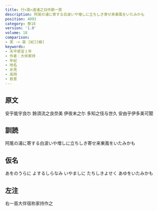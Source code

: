 ```yaml
---
title: 行<英>遠浦之日作歌一首
description: 阿尾の浦に寄する白波いや増しに立ちしき寄せ来東風をいたみかも
position: 4093
category: 巻18
version: '1.0'
volume: 18
comparison:
- 芙 -> 英 [紀][細]
keywords:
- 天平感宝１年
- 作者：大伴家持
- 年紀
- 地名
- 氷見
- 高岡
- 叙景
---
```


## 原文

安乎能宇良尓 餘須流之良奈美 伊夜末之尓 多知之伎与世久 安由乎伊多美可聞

## 訓読

阿尾の浦に寄する白波いや増しに立ちしき寄せ来東風をいたみかも

## 仮名

あをのうらに よするしらなみ いやましに たちしきよせく あゆをいたみかも

## 左注

右一首大伴宿祢家持作之

